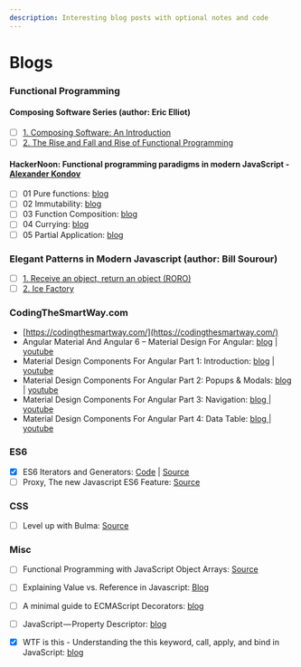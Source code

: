 ```yaml
---
description: Interesting blog posts with optional notes and code
---
```


# Blogs

### Functional Programming

#### Composing Software Series \(author: Eric Elliot\)

* [ ] [1. Composing Software: An Introduction](https://medium.com/javascript-scene/composing-software-an-introduction-27b72500d6ea)
* [ ] [2. The Rise and Fall and Rise of Functional Programming](https://medium.com/javascript-scene/the-rise-and-fall-and-rise-of-functional-programming-composable-software-c2d91b424c8c)

#### HackerNoon: Functional programming paradigms in modern JavaScript  -  [Alexander Kondov](https://hackernoon.com/@KondovAlexander?source=post_header_lockup)

* [ ] 01 Pure functions: [blog](https://hackernoon.com/functional-programming-paradigms-in-modern-javascript-pure-functions-797d9abbee1)
* [ ] 02 Immutability: [blog](https://hackernoon.com/functional-programming-paradigms-in-modern-javascript-immutability-4e9751ca005c)
* [ ] 03 Function Composition: [blog](https://hackernoon.com/functional-programming-paradigms-in-modern-javascript-function-composition-109670038859)
* [ ] 04 Currying: [blog](https://hackernoon.com/functional-programming-paradigms-in-modern-javascript-currying-5652e489cce8)
* [ ] 05 Partial Application: [blog](https://hackernoon.com/functional-programming-paradigms-in-modern-javascript-partial-application-fbd6c9c93a0d)

### Elegant Patterns in Modern Javascript \(author: Bill Sourour\)

* [ ] [1. Receive an object, return an object \(RORO\)](https://medium.freecodecamp.org/elegant-patterns-in-modern-javascript-roro-be01e7669cbd)
* [ ] [2. Ice Factory](https://medium.freecodecamp.org/elegant-patterns-in-modern-javascript-ice-factory-4161859a0eee)

### CodingTheSmartWay.com

* [https://codingthesmartway.com/](https://codingthesmartway.com/)
* Angular Material And Angular 6 – Material Design For Angular: [blog](https://codingthesmartway.com/angular-material-and-angular-6-material-design-for-angular/) \| [youtube](https://www.youtube.com/watch?v=bGReOt6r4ww&feature=youtu.be)
* Material Design Components For Angular Part 1: Introduction: [blog](https://codingthesmartway.com/angular-material-introduction/) \| [youtube](https://www.youtube.com/watch?v=7MDRv3428X0&feature=youtu.be)
* Material Design Components For Angular Part 2: Popups & Modals: [blog ](https://codingthesmartway.com/angular-material-part-2-popups-modals-dialogs-tooltips-and-snackbars/)\| [youtube](https://www.youtube.com/watch?v=xJJ_NDqvuCk&feature=youtu.be)
* Material Design Components For Angular Part 3: Navigation: [blog ](https://codingthesmartway.com/angular-material-part-3-navigation-menus-sidenavs-and-toolbars/)\| [youtube](https://www.youtube.com/watch?v=-k73oWFrRoE&feature=youtu.be)
* Material Design Components For Angular  Part 4: Data Table: [blog ](https://codingthesmartway.com/angular-material-part-4-data-table/)\| [youtube](https://codingthesmartway.com/angular-material-part-4-data-table/)

### ES6

* [x] ES6 Iterators and Generators: [Code](https://github.com/kozigh01/es6-iterators-generators) \| [Source](https://codeburst.io/a-simple-guide-to-es6-iterators-in-javascript-with-examples-189d052c3d8e)
* [ ] Proxy, The new Javascript ES6 Feature: [Source](https://www.atyantik.com/proxy-javascript-es6-feature/)

### CSS

* [ ] Level up with Bulma: [Source](https://medium.freecodecamp.org/free-course-level-up-with-bulma-css-d82dcb4b980a)

### Misc

* [ ] Functional Programming with JavaScript Object Arrays: [Source](https://www.telerik.com/blogs/functional-programming-with-javascript-object-arrays)
* [ ] Explaining Value vs. Reference in Javascript: [Blog](https://codeburst.io/explaining-value-vs-reference-in-javascript-647a975e12a0)
* [ ] A minimal guide to ECMAScript Decorators: [blog](https://itnext.io/a-minimal-guide-to-ecmascript-decorators-55b70338215e)
* [ ] JavaScript — Property Descriptor: [blog](https://codeburst.io/javascript-object-property-attributes-ac012be317e2)
* [x] WTF is this - Understanding the this keyword, call, apply, and bind in JavaScript: [blog](https://tylermcginnis.com/this-keyword-call-apply-bind-javascript/)



